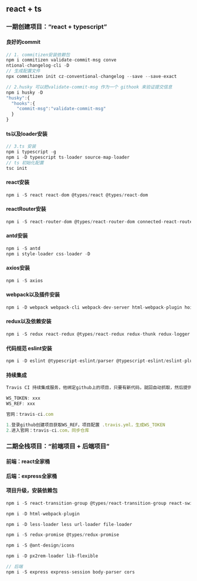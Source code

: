## react + ts


### 一期创建项目：“react + typescript”

#### 良好的commit
```js
// 1. commitizen安装依赖包
npm i commitizen validate-commit-msg conve
ntional-changelog-cli -D
// 生成配置文件
npx commitizen init cz-conventional-changelog --save --save-exact

// 2.husky 可以把validate-commit-msg 作为一个 githook 来验证提交信息
npm i husky -D
"husky":{
  "hooks":{
    "commit-msg":"validate-commit-msg"
  }
}
```

#### ts以及loader安装
```js
// 3.ts 安装
npm i typescript -g
npm i -D typescript ts-loader source-map-loader
// ts 初始化配置
tsc init
```

#### react安装
```js
npm i -S react react-dom @types/react @types/react-dom
```

#### reactRouter安装
```js
npm i -S react-router-dom @types/react-router-dom connected-react-router
```

#### antd安装
```js
npm i -S antd
npm i style-loader css-loader -D
```

#### axios安装
```js
npm i -S axios
```

#### webpack以及插件安装
```js
npm i -D webpack webpack-cli webpack-dev-server html-webpack-plugin hoist-non-react-statics
```

#### redux以及依赖安装
```js
npm i -S redux react-redux @types/react-redux redux-thunk redux-logger @types/redux-logger
```

#### 代码规范 eslint安装
```js
npm i -D eslint @typescript-eslint/parser @typescript-eslint/eslint-plugin
```

#### 持续集成
```js
Travis CI 持续集成服务，他绑定github上的项目，只要有新代码，就回自动抓取，然后提供一个运行环境，执行测试，完成构建，部署到服务器

WS_TOKEN: xxx
WS_REF: xxx

官网：travis-ci.com

1.登录github创建项目获取WS_REF，项目配置 .travis.yml，生成WS_TOKEN
2.进入官网：travis-ci.com，同步仓库
```

### 二期全栈项目：“前端项目 + 后端项目”
#### 前端：react全家桶
#### 后端：express全家桶

#### 项目升级，安装依赖包
```js
npm i -S react-transition-group @types/react-transition-group react-swipe @types/react-swipe qs @types/qs

npm i -D html-webpack-plugin

npm i -D less-loader less url-loader file-loader

npm i -S redux-promise @types/redux-promise

npm i -S @ant-design/icons

npm i -D px2rem-loader lib-flexible

// 后端
npm i -S express express-session body-parser cors
```